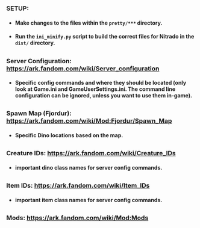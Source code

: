 ### SETUP:
- #### Make changes to the files within the ```pretty/***``` directory.
- #### Run the ```ini_minify.py``` script to build the correct files for Nitrado in the ```dist/``` directory.

##
### Server Configuration: https://ark.fandom.com/wiki/Server_configuration
- #### Specific config commands and where they should be located (only look at Game.ini and GameUserSettings.ini. The command line configuration can be ignored, unless you want to use them in-game).

##
### Spawn Map (Fjordur): https://ark.fandom.com/wiki/Mod:Fjordur/Spawn_Map
- #### Specific Dino locations based on the map.

##
### Creature IDs: https://ark.fandom.com/wiki/Creature_IDs
- #### important dino class names for server config commands.

##
### Item IDs: https://ark.fandom.com/wiki/Item_IDs
- #### important item class names for server config commands.

##
### Mods: https://ark.fandom.com/wiki/Mod:Mods
